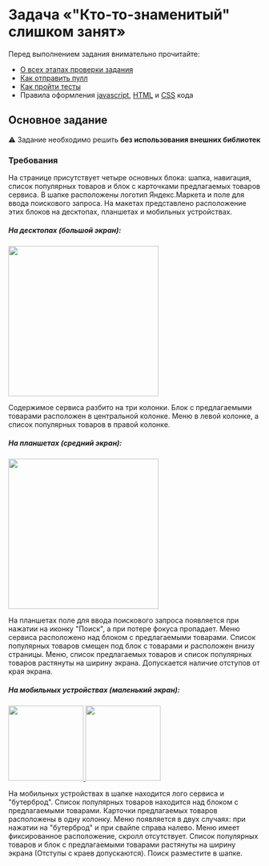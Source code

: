# Задача «"Кто-то-знаменитый" слишком занят»

Перед выполнением задания внимательно прочитайте:

- [О всех этапах проверки задания](https://github.com/urfu-2017/guides/blob/master/workflow/overall.md)
- [Как отправить пулл](https://github.com/urfu-2017/guides/blob/master/workflow/pull.md)
- [Как пройти тесты](https://github.com/urfu-2017/guides/blob/master/workflow/test.md)
- Правила оформления [javascript](https://github.com/urfu-2017/guides/blob/master/codestyle/js.md), [HTML](https://github.com/urfu-2017/guides/blob/master/codestyle/html.md) и [CSS](https://github.com/urfu-2017/guides/blob/master/codestyle/css.md) кода

## Основное задание

:warning: Задание необходимо решить __без использования внешних библиотек__

### Требования

На странице присутствует четыре основных блока: шапка, навигация, список популярных товаров и блок с карточками предлагаемых товаров сервиса. В шапке расположены логотип Яндекс.Маркета и поле для ввода поискового запроса.
На макетах представлено расположение этих блоков на десктопах, планшетах и мобильных устройствах.


##### На десктопах (большой экран):
<a href="https://user-images.githubusercontent.com/11780431/37720358-f056c246-2d48-11e8-8ccb-685dd77639f3.png" target="_blank">
    <img src="https://user-images.githubusercontent.com/11780431/37720358-f056c246-2d48-11e8-8ccb-685dd77639f3.png" width="300">
</a>

Содержимое сервиса разбито на три колонки. Блок с предлагаемыми товарами расположен в центральной колонке. Меню в левой колонке, а список популярных товаров в правой колонке.


##### На планшетах (средний экран):
<a href="https://user-images.githubusercontent.com/11780431/37720632-820be6e4-2d49-11e8-84df-7e035d67049a.png" target="_blank">
    <img src="https://user-images.githubusercontent.com/11780431/37720632-820be6e4-2d49-11e8-84df-7e035d67049a.png" width="300">
</a>

На планшетах поле для ввода поискового запроса появляется при нажатии на иконку "Поиск", а при потере фокуса пропадает. Меню сервиса расположено над блоком с предлагаемыми товарами. Список популярных товаров смещен под блок с товарами и расположен внизу страницы. Меню, список предлагаемых товаров и список популярных товаров растянуты на ширину экрана. Допускается наличие отступов от края экрана.


##### На мобильных устройствах (маленький экран):
<a href="https://user-images.githubusercontent.com/11780431/37720631-81e92e24-2d49-11e8-814d-2d1901eda77f.png" target="_blank">
    <img src="https://user-images.githubusercontent.com/11780431/37720631-81e92e24-2d49-11e8-814d-2d1901eda77f.png" width="150">
</a>
<a href="https://user-images.githubusercontent.com/11780431/37720630-81c43128-2d49-11e8-8234-d7f035000590.png" target="_blank">
    <img src="https://user-images.githubusercontent.com/11780431/37720630-81c43128-2d49-11e8-8234-d7f035000590.png" width="150">
</a>

На мобильных устройствах в шапке находится лого сервиса и "бутерброд". Список популярных товаров находится над блоком с предлагаемыми товарами. Карточки предлагаемых товаров расположены в одну колонку. Меню появляется в двух случаях: при нажатии на "бутерброд" и при свайпе справа налево. Меню имеет фиксированное расположение, скролл отсутствует.
Список популярных товаров и блок с предлагаемыми товарами растянуты на ширину экрана (Отступы с краев допускаются). Поиск разместите в шапке.
